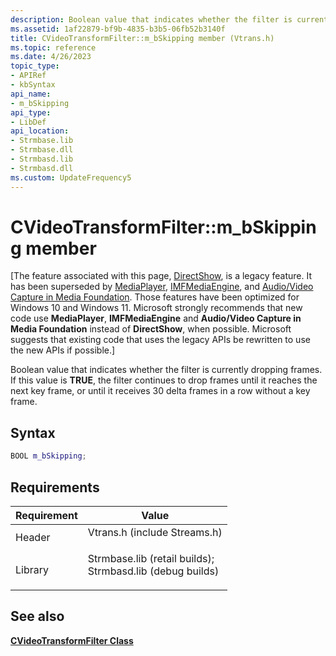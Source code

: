 ```yaml
---
description: Boolean value that indicates whether the filter is currently dropping frames. If this value is TRUE, the filter continues to drop frames until it reaches the next key frame, or until it receives 30 delta frames in a row without a key frame.
ms.assetid: 1af22879-bf9b-4835-b3b5-06fb52b3140f
title: CVideoTransformFilter::m_bSkipping member (Vtrans.h)
ms.topic: reference
ms.date: 4/26/2023
topic_type: 
- APIRef
- kbSyntax
api_name: 
- m_bSkipping
api_type: 
- LibDef
api_location: 
- Strmbase.lib
- Strmbase.dll
- Strmbasd.lib
- Strmbasd.dll
ms.custom: UpdateFrequency5
---
```


# CVideoTransformFilter::m\_bSkipping member

\[The feature associated with this page, [DirectShow](/windows/win32/directshow/directshow), is a legacy feature. It has been superseded by [MediaPlayer](/uwp/api/Windows.Media.Playback.MediaPlayer), [IMFMediaEngine](/windows/win32/api/mfmediaengine/nn-mfmediaengine-imfmediaengine), and [Audio/Video Capture in Media Foundation](windows/win32/medfound/audio-video-capture-in-media-foundation). Those features have been optimized for Windows 10 and Windows 11. Microsoft strongly recommends that new code use **MediaPlayer**, **IMFMediaEngine** and **Audio/Video Capture in Media Foundation** instead of **DirectShow**, when possible. Microsoft suggests that existing code that uses the legacy APIs be rewritten to use the new APIs if possible.\]

Boolean value that indicates whether the filter is currently dropping frames. If this value is **TRUE**, the filter continues to drop frames until it reaches the next key frame, or until it receives 30 delta frames in a row without a key frame.

## Syntax


```C++
BOOL m_bSkipping;
```



## Requirements



| Requirement | Value |
|--------------------|--------------------------------------------------------------------------------------------------------------------------------------------------------------------------------------------|
| Header<br/>  | <dl> <dt>Vtrans.h (include Streams.h)</dt> </dl>                                                                                    |
| Library<br/> | <dl> <dt>Strmbase.lib (retail builds); </dt> <dt>Strmbasd.lib (debug builds)</dt> </dl> |



## See also

<dl> <dt>

[**CVideoTransformFilter Class**](cvideotransformfilter.md)
</dt> </dl>

 

 





